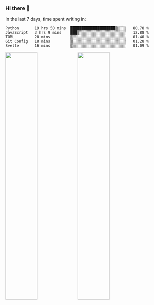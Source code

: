 ### Hi there 👋

In the last 7 days, time spent writing in:

<!--START_SECTION:waka-->
```text
Python       19 hrs 50 mins  ████████████████████▒░░░░   80.78 % 
JavaScript   3 hrs 9 mins    ███▒░░░░░░░░░░░░░░░░░░░░░   12.88 % 
TOML         20 mins         ▒░░░░░░░░░░░░░░░░░░░░░░░░   01.40 % 
Git Config   18 mins         ▒░░░░░░░░░░░░░░░░░░░░░░░░   01.28 % 
Svelte       16 mins         ▒░░░░░░░░░░░░░░░░░░░░░░░░   01.09 % 
```
<!--END_SECTION:waka-->

<img src="https://wakatime.com/share/@jimtje/5d0c92de-08f8-4a72-8f2f-6a9693d1e318.svg" width=45% height=45%> <img src="https://wakatime.com/share/@jimtje/501498ae-bda5-4da7-a89d-b40bcdd5556d.svg" width=45% height=45%>
